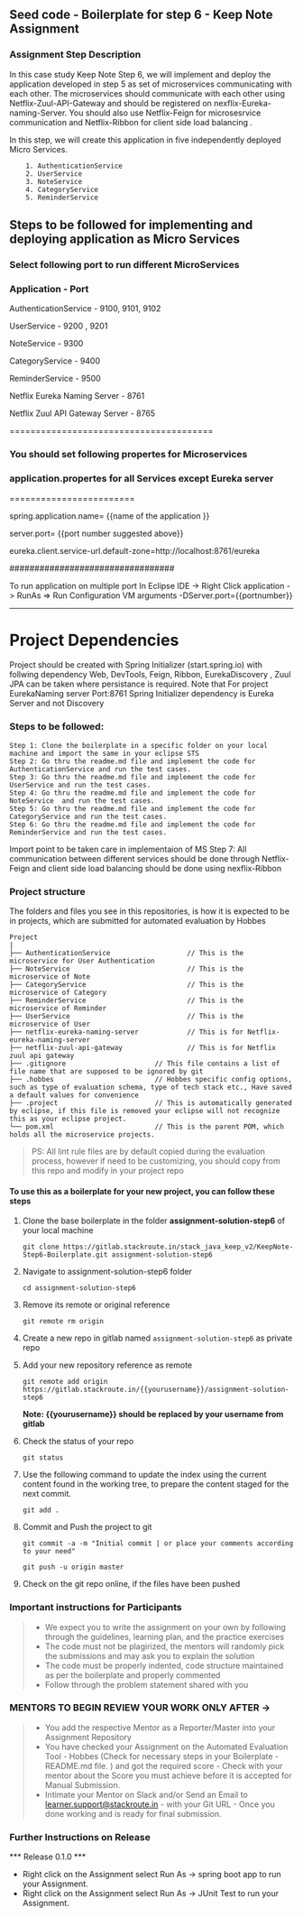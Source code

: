 ## Seed code - Boilerplate for step 6 - Keep Note Assignment
### Assignment Step Description
In this case study Keep Note Step 6, we will implement and deploy the application developed in step 5 as set of  microservices communicating with each other.  The microservices should communicate with each other using Netflix-Zuul-API-Gateway and should be registered on nexflix-Eureka-naming-Server.
You should also use Netflix-Feign for microsesrvice communication and Netflix-Ribbon for client side load balancing .

In this step, we will create this application in five independently deployed  Micro Services. 

        1. AuthenticationService
        2. UserService
        3. NoteService
        4. CategoryService
        5. ReminderService
        
 ## Steps to be followed for implementing  and deploying application as Micro Services 
 

 ### Select following port to run different MicroServices

### Application		     -		Port
AuthenticationService	- 		9100, 9101, 9102

UserService			-		9200 , 9201

NoteService		-			9300

CategoryService	-			9400 

ReminderService		-			9500 

Netflix Eureka Naming Server -	8761 

Netflix Zuul API Gateway Server	- 8765 

=======================================

### You should set following propertes for Microservices
### application.propertes for all Services except Eureka server 
========================

  spring.application.name= {{name of the application }}

  server.port=  {{port number suggested above}}

  eureka.client.service-url.default-zone=http://localhost:8761/eureka


  #################################

  To run application on multiple port 
  In Eclipse IDE ->  Right Click application  -> RunAs => Run Configuration 
  VM arguments 
   -DServer.port={{portnumber}}

  --------------------------------------
  Project Dependencies
  ============================
  Project should be created with Spring Initializer (start.spring.io) with follwing dependency
  Web, DevTools, Feign, Ribbon, EurekaDiscovery , Zuul
  JPA can be taken where persistance is required. 
  Note that  For project EurekaNaming server 
  Port:8761
  Spring Initializer dependency is Eureka Server and not Discovery 
### Steps to be followed:
    Step 1: Clone the boilerplate in a specific folder on your local machine and import the same in your eclipse STS
    Step 2: Go thru the readme.md file and implement the code for AuthenticationService and run the test cases.
    Step 3: Go thru the readme.md file and implement the code for UserService and run the test cases.
    Step 4: Go thru the readme.md file and implement the code for NoteService  and run the test cases.
    Step 5: Go thru the readme.md file and implement the code for CategoryService and run the test cases.
    Step 6: Go thru the readme.md file and implement the code for ReminderService and run the test cases.
Import point to be taken care in implementaion of MS
Step 7: All communication between different services should be done through Netflix-Feign and client side load balancing should be done using nexflix-Ribbon 
### Project structure
The folders and files you see in this repositories, is how it is expected to be in projects, which are submitted for automated evaluation by Hobbes

    Project
	|
	├── AuthenticationService                   // This is the microservice for User Authentication
	├── NoteService                             // This is the microservice of Note   
	├── CategoryService                         // This is the microservice of Category   
	├── ReminderService                         // This is the microservice of Reminder   
	├── UserService                             // This is the microservice of User   
	├── netflix-eureka-naming-server            // This is for Netflix-eureka-naming-server   
	├── netflix-zuul-api-gateway                // This is for Netflix zuul api gateway
	├── .gitignore			            // This file contains a list of file name that are supposed to be ignored by git 
	├── .hobbes   			            // Hobbes specific config options, such as type of evaluation schema, type of tech stack etc., Have saved a default values for convenience
	├── .project			            // This is automatically generated by eclipse, if this file is removed your eclipse will not recognize this as your eclipse project. 
	└── pom.xml 			            // This is the parent POM, which holds all the microservice projects.

> PS: All lint rule files are by default copied during the evaluation process, however if need to be customizing, you should copy from this repo and modify in your project repo


#### To use this as a boilerplate for your new project, you can follow these steps

1. Clone the base boilerplate in the folder **assignment-solution-step6** of your local machine
     
    `git clone https://gitlab.stackroute.in/stack_java_keep_v2/KeepNote-Step6-Boilerplate.git assignment-solution-step6`

2. Navigate to assignment-solution-step6 folder

    `cd assignment-solution-step6`

3. Remove its remote or original reference

     `git remote rm origin`

4. Create a new repo in gitlab named `assignment-solution-step6` as private repo

5. Add your new repository reference as remote

     `git remote add origin https://gitlab.stackroute.in/{{yourusername}}/assignment-solution-step6`

     **Note: {{yourusername}} should be replaced by your username from gitlab**

5. Check the status of your repo 
     
     `git status`            

6. Use the following command to update the index using the current content found in the working tree, to prepare the content staged for the next commit.

     `git add .`
 
7. Commit and Push the project to git

     `git commit -a -m "Initial commit | or place your comments according to your need"`

     `git push -u origin master`

8. Check on the git repo online, if the files have been pushed

### Important instructions for Participants
> - We expect you to write the assignment on your own by following through the guidelines, learning plan, and the practice exercises
> - The code must not be plagirized, the mentors will randomly pick the submissions and may ask you to explain the solution
> - The code must be properly indented, code structure maintained as per the boilerplate and properly commented
> - Follow through the problem statement shared with you

### MENTORS TO BEGIN REVIEW YOUR WORK ONLY AFTER ->
> - You add the respective Mentor as a Reporter/Master into your Assignment Repository
> - You have checked your Assignment on the Automated Evaluation Tool - Hobbes (Check for necessary steps in your Boilerplate - README.md file. ) and got the required score - Check with your mentor about the Score you must achieve before it is accepted for Manual Submission.
> - Intimate your Mentor on Slack and/or Send an Email to learner.support@stackroute.in - with your Git URL - Once you done working and is ready for final submission.


### Further Instructions on Release

*** Release 0.1.0 ***

- Right click on the Assignment select Run As -> spring boot app to run your Assignment.
- Right click on the Assignment select Run As -> JUnit Test to run your Assignment.
